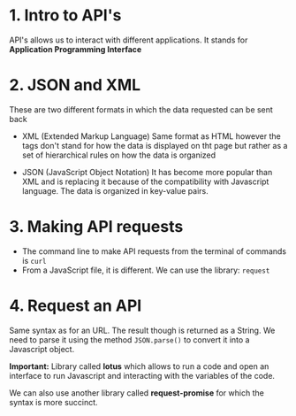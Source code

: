 # 1. Intro to API's

API's allows us to interact with different applications. It stands for **Application Programming Interface**

# 2. JSON and XML

These are two different formats in which the data requested can be sent back

* XML (Extended Markup Language)
Same format as HTML however the tags don't stand for how the data is displayed on tht page but rather as a set of hierarchical rules on how the data is organized

* JSON (JavaScript  Object Notation)
It has become more popular than XML and is replacing it because of the compatibility with Javascript language. The data is organized in key-value pairs.

# 3. Making API requests

* The command line to make API requests from the terminal of commands is `curl`
* From a JavaScript file, it is different. We can use the library: `request`

# 4. Request an API

Same syntax as for an URL.
The result though is returned as a String. We need to parse it using the method `JSON.parse()` to convert it into a Javascript object.

**Important:** Library called **lotus** which allows to run a code and open an interface to run Javascript and interacting with the variables of the code.

We can also use another library called **request-promise** for which the syntax is more succinct.